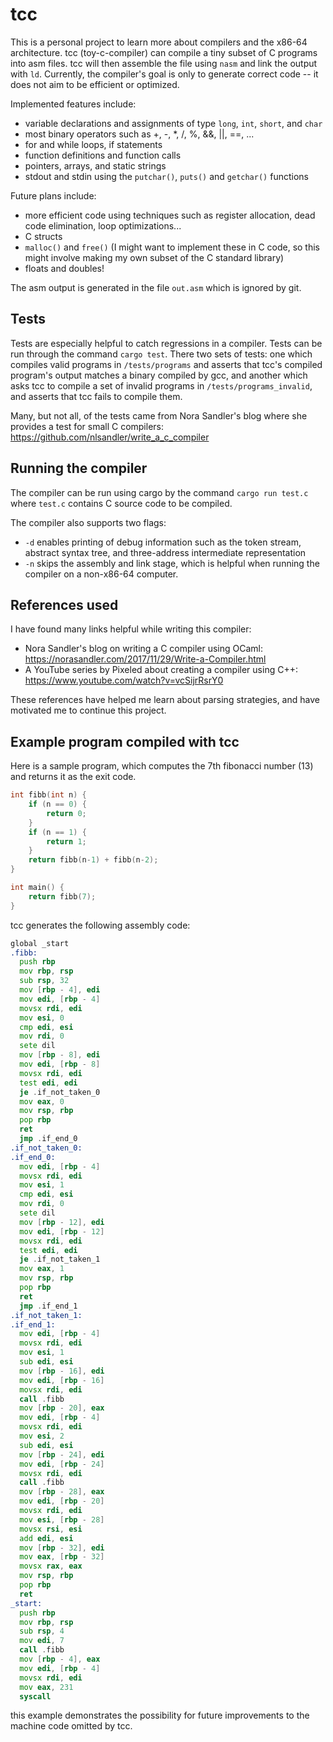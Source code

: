 # tcc

This is a personal project to learn more about compilers and the x86-64 architecture.
tcc (toy-c-compiler) can compile a tiny subset of C programs into asm files.
tcc will then assemble the file using `nasm` and link the output with `ld`. Currently,
the compiler's goal is only to generate correct code -- it does not aim to be efficient or
optimized.

Implemented features include:

- variable declarations and assignments of type `long`, `int`, `short`, and `char`
- most binary operators such as +, -, *, /, %, &&, ||, ==, ...
- for and while loops, if statements
- function definitions and function calls
- pointers, arrays, and static strings
- stdout and stdin using the `putchar()`, `puts()` and `getchar()` functions

Future plans include:

- more efficient code using techniques such as register allocation, dead code elimination, loop optimizations...
- C structs
- `malloc()` and `free()` (I might want to implement these in C code, so this might involve making my own subset of the C standard library)
- floats and doubles!

The asm output is generated in the file `out.asm` which is ignored by git.

## Tests

Tests are especially helpful to catch regressions in a compiler. Tests can be run through the command
`cargo test`. There two sets of tests: one which compiles valid programs in `/tests/programs` and asserts that tcc's
compiled program's output matches a binary compiled by gcc, and another which asks tcc to compile
a set of invalid programs in `/tests/programs_invalid`, and asserts that tcc fails to compile them.

Many, but not all, of the tests came from Nora Sandler's blog where she provides a test for small C compilers:
https://github.com/nlsandler/write_a_c_compiler

## Running the compiler

The compiler can be run using cargo by the command `cargo run test.c` where `test.c` contains
C source code to be compiled.

The compiler also supports two flags:

- `-d` enables printing of debug information such as the token stream, abstract syntax tree, and three-address intermediate representation
- `-n` skips the assembly and link stage, which is helpful when running the compiler on a non-x86-64 computer.

## References used

I have found many links helpful while writing this compiler:

- Nora Sandler's blog on writing a C compiler using OCaml: https://norasandler.com/2017/11/29/Write-a-Compiler.html
- A YouTube series by Pixeled about creating a compiler using C++: https://www.youtube.com/watch?v=vcSijrRsrY0

These references have helped me learn about parsing strategies, and have motivated me to continue this project.

## Example program compiled with tcc

Here is a sample program, which computes the 7th fibonacci number (13)
and returns it as the exit code.

```C
int fibb(int n) {
    if (n == 0) {
        return 0;
    }
    if (n == 1) {
        return 1;
    }
    return fibb(n-1) + fibb(n-2);
}

int main() {
    return fibb(7);
}
```

tcc generates the following assembly code:

```asm
global _start
.fibb:
  push rbp
  mov rbp, rsp
  sub rsp, 32
  mov [rbp - 4], edi
  mov edi, [rbp - 4]
  movsx rdi, edi
  mov esi, 0
  cmp edi, esi
  mov rdi, 0
  sete dil
  mov [rbp - 8], edi
  mov edi, [rbp - 8]
  movsx rdi, edi
  test edi, edi
  je .if_not_taken_0
  mov eax, 0
  mov rsp, rbp
  pop rbp
  ret
  jmp .if_end_0
.if_not_taken_0:
.if_end_0:
  mov edi, [rbp - 4]
  movsx rdi, edi
  mov esi, 1
  cmp edi, esi
  mov rdi, 0
  sete dil
  mov [rbp - 12], edi
  mov edi, [rbp - 12]
  movsx rdi, edi
  test edi, edi
  je .if_not_taken_1
  mov eax, 1
  mov rsp, rbp
  pop rbp
  ret
  jmp .if_end_1
.if_not_taken_1:
.if_end_1:
  mov edi, [rbp - 4]
  movsx rdi, edi
  mov esi, 1
  sub edi, esi
  mov [rbp - 16], edi
  mov edi, [rbp - 16]
  movsx rdi, edi
  call .fibb
  mov [rbp - 20], eax
  mov edi, [rbp - 4]
  movsx rdi, edi
  mov esi, 2
  sub edi, esi
  mov [rbp - 24], edi
  mov edi, [rbp - 24]
  movsx rdi, edi
  call .fibb
  mov [rbp - 28], eax
  mov edi, [rbp - 20]
  movsx rdi, edi
  mov esi, [rbp - 28]
  movsx rsi, esi
  add edi, esi
  mov [rbp - 32], edi
  mov eax, [rbp - 32]
  movsx rax, eax
  mov rsp, rbp
  pop rbp
  ret
_start:
  push rbp
  mov rbp, rsp
  sub rsp, 4
  mov edi, 7
  call .fibb
  mov [rbp - 4], eax
  mov edi, [rbp - 4]
  movsx rdi, edi
  mov eax, 231
  syscall
```

this example demonstrates the possibility for future improvements to the machine code
omitted by tcc.
